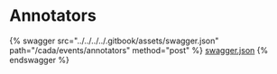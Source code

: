# Annotators

{% swagger src="../../../../.gitbook/assets/swagger.json" path="/cada/events/annotators" method="post" %}
[swagger.json](../../../../.gitbook/assets/swagger.json)
{% endswagger %}
